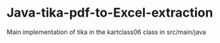 # Java-tika-pdf-to-Excel-extraction
Main implementation of tika in the kartclass06 class in src/main/java
